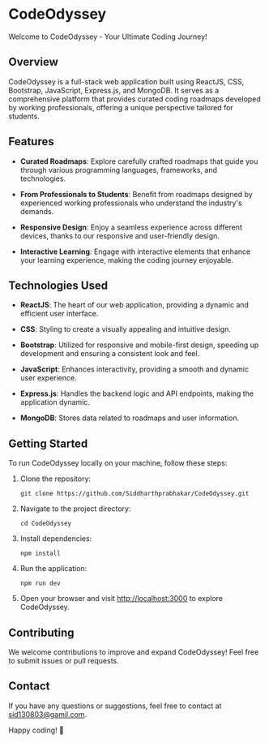 # CodeOdyssey

Welcome to CodeOdyssey - Your Ultimate Coding Journey!

## Overview

CodeOdyssey is a full-stack web application built using ReactJS, CSS, Bootstrap, JavaScript, Express.js, and MongoDB. It serves as a comprehensive platform that provides curated coding roadmaps developed by working professionals, offering a unique perspective tailored for students.

## Features

- **Curated Roadmaps**: Explore carefully crafted roadmaps that guide you through various programming languages, frameworks, and technologies.
  
- **From Professionals to Students**: Benefit from roadmaps designed by experienced working professionals who understand the industry's demands.

- **Responsive Design**: Enjoy a seamless experience across different devices, thanks to our responsive and user-friendly design.

- **Interactive Learning**: Engage with interactive elements that enhance your learning experience, making the coding journey enjoyable.

## Technologies Used

- **ReactJS**: The heart of our web application, providing a dynamic and efficient user interface.

- **CSS**: Styling to create a visually appealing and intuitive design.

- **Bootstrap**: Utilized for responsive and mobile-first design, speeding up development and ensuring a consistent look and feel.

- **JavaScript**: Enhances interactivity, providing a smooth and dynamic user experience.

- **Express.js**: Handles the backend logic and API endpoints, making the application dynamic.

- **MongoDB**: Stores data related to roadmaps and user information.

## Getting Started

To run CodeOdyssey locally on your machine, follow these steps:

1. Clone the repository:
   ```
   git clone https://github.com/Siddharthprabhakar/CodeOdyssey.git
   ```

2. Navigate to the project directory:
   ```
   cd CodeOdyssey
   ```

3. Install dependencies:
   ```
   npm install
   ```

4. Run the application:
   ```
   npm run dev
   ```

5. Open your browser and visit [http://localhost:3000](http://localhost:5173/) to explore CodeOdyssey.

## Contributing

We welcome contributions to improve and expand CodeOdyssey! Feel free to submit issues or pull requests.

## Contact

If you have any questions or suggestions, feel free to contact at [sid130803@gamil.com](mailto:sid130803@gmail.com).

Happy coding! 🚀



